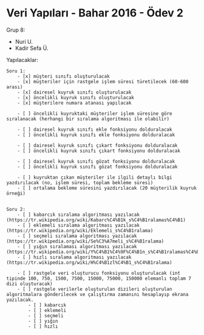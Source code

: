 # Veri Yapıları - Bahar 2016 - Ödev 2  

Grup 8:  
- Nuri U.  
- Kadir Sefa Ü.  

Yapılacaklar:  

	Soru 1:  
		- [x] müşteri sınıfı oluşturulacak  
		- [x] müşteriler için rastgele işlem süresi türetilecek (60-600 arası)  
		- [x] dairesel kuyruk sınıfı oluşturulacak  
		- [x] öncelikli kuyruk sınıfı oluşturulacak  
		- [x] müşterilere numara atanası yapılacak  

		- [ ] öncelikli kuyruktaki müşteriler işlem süresine göre sıralanacak (herhangi bir sıralama algoritması ile olabilir)

		- [ ] dairesel kuyruk sınıfı ekle fonksiyonu dolduralacak  
		- [ ] öncelikli kuyruk sınıfı ekle fonksiyonu dolduralacak  

		- [ ] dairesel kuyruk sınıfı çıkart fonksiyonu dolduralacak  
		- [ ] öncelikli kuyruk sınıfı çıkart fonksiyonu dolduralacak  

		- [ ] dairesel kuyruk sınıfı gözat fonksiyonu dolduralacak  
		- [ ] öncelikli kuyruk sınıfı gözat fonksiyonu dolduralacak  

		- [ ] kuyruktan çıkan müşteriler ile ilgili detaylı bilgi yazdırılacak (no, işlem süresi, toplam bekleme süresi)  
		- [ ] ortalama bekleme süresini yazdırılacak (20 müşterilik kuyruk örneği)   


	Soru 2:  
		- [ ] kabarcık sıralama algoritması yazılacak (https://tr.wikipedia.org/wiki/Kabarc%C4%B1k_s%C4%B1ralamas%C4%B1)  
		- [ ] eklemeli sıralama algoritması yazılacak (https://tr.wikipedia.org/wiki/Eklemeli_s%C4%B1ralama)  
		- [ ] seçmeli sıralama algoritması yazılacak (https://tr.wikipedia.org/wiki/Se%C3%A7meli_s%C4%B1ralama)  
		- [ ] yığın sıralaması algoritması yazılacak (https://tr.wikipedia.org/wiki/Y%C4%B1%C4%9F%C4%B1n_s%C4%B1ralamas%C4%B1)  
		- [ ] hızlı sıralama algoritması yazılacak (https://tr.wikipedia.org/wiki/H%C4%B1zl%C4%B1_s%C4%B1ralama)  

		- [ ] rastgele veri oluşturucu fonksiyonu oluşturulacak (int tipinde 100, 750, 1500, 7500, 15000, 75000, 150000 elemanlı toplam 7 dizi oluşturacak)  
		- [ ] rastgele verilerle oluşturulan dizileri oluşturulan algoritmalara gönderilecek ve çalıştırma zamanını hesaplayıp ekrana yazılacak.  
			- [ ] kabarcık  
			- [ ] eklemeli  
			- [ ] seçmeli  
			- [ ] yığın  
			- [ ] hızlı  